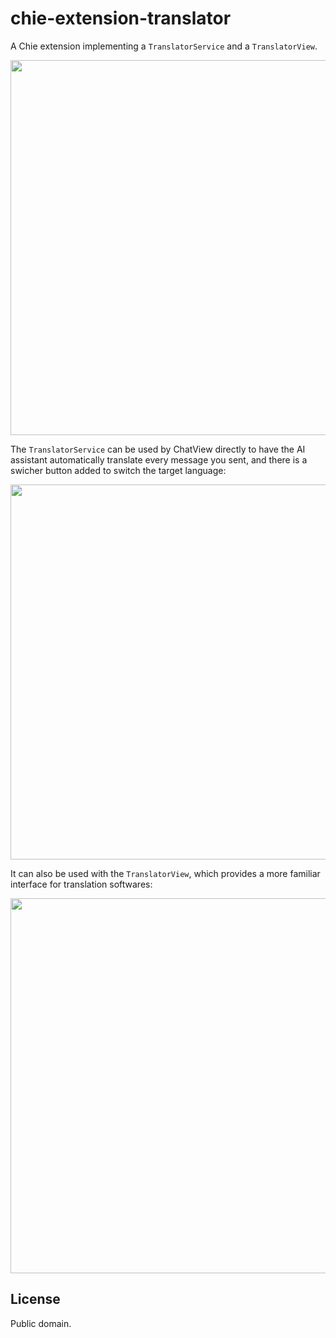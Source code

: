 # chie-extension-translator

A Chie extension implementing a `TranslatorService` and a `TranslatorView`.

<img width=600 src="https://github.com/chieapp/chie-extension-translator/assets/639601/62a827be-03fa-4ac1-895a-ffd95d158b44">

The `TranslatorService` can be used by ChatView directly to have the AI
assistant automatically translate every message you sent, and there is a swicher
button added to switch the target language:

<img width=600 src="https://github.com/chieapp/chie-extension-translator/assets/639601/4886bae8-4fd2-4709-bc51-4f4c16ef7e6a">

It can also be used with the `TranslatorView`, which provides a more familiar
interface for translation softwares:

<img width=600 src="https://github.com/chieapp/chie-extension-translator/assets/639601/b301725d-60e5-48b9-a3da-45fa0a5a4117">

## License

Public domain.
